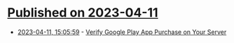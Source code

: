 # [Published on 2023-04-11](index.md)

* [2023-04-11, 15:05:59](https://lobste.rs/s/znswbi/verify_google_play_app_purchase_on_your) - [Verify Google Play App Purchase on Your Server](https://blog.jmp.chat/b/play-purchase-verification-2023)
